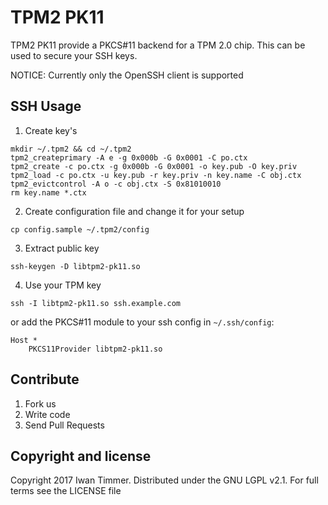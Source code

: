 TPM2 PK11
==========

TPM2 PK11 provide a PKCS#11 backend for a TPM 2.0 chip.
This can be used to secure your SSH keys.

NOTICE: Currently only the OpenSSH client is supported

## SSH Usage

1. Create key's
```
mkdir ~/.tpm2 && cd ~/.tpm2
tpm2_createprimary -A e -g 0x000b -G 0x0001 -C po.ctx
tpm2_create -c po.ctx -g 0x000b -G 0x0001 -o key.pub -O key.priv
tpm2_load -c po.ctx -u key.pub -r key.priv -n key.name -C obj.ctx
tpm2_evictcontrol -A o -c obj.ctx -S 0x81010010
rm key.name *.ctx
```
2. Create configuration file and change it for your setup
```
cp config.sample ~/.tpm2/config
```
3. Extract public key
```
ssh-keygen -D libtpm2-pk11.so
```
4. Use your TPM key
```
ssh -I libtpm2-pk11.so ssh.example.com
```
or add the PKCS#11 module to your ssh config in `~/.ssh/config`:
```
Host *
    PKCS11Provider libtpm2-pk11.so
```

## Contribute

1. Fork us
2. Write code
3. Send Pull Requests

## Copyright and license

Copyright 2017 Iwan Timmer. Distributed under the GNU LGPL v2.1. For full terms see the LICENSE file
